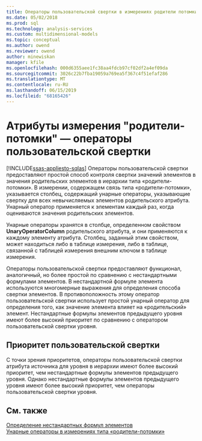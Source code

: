 ```yaml
---
title: Операторы пользовательской свертки в измерениях родители потомки | Документация Майкрософт
ms.date: 05/02/2018
ms.prod: sql
ms.technology: analysis-services
ms.custom: multidimensional-models
ms.topic: conceptual
ms.author: owend
ms.reviewer: owend
author: minewiskan
manager: kfile
ms.openlocfilehash: 000d6355aee1fc38aa4fdcb97cf02df2a4ef09da
ms.sourcegitcommit: 3026c22b7fba19059a769ea5f367c4f51efaf286
ms.translationtype: MT
ms.contentlocale: ru-RU
ms.lasthandoff: 06/15/2019
ms.locfileid: "68165426"
---
```

# <a name="parent-child-dimension-attributes---custom-rollup-operators"></a>Атрибуты измерения "родители-потомки" — операторы пользовательской свертки
[!INCLUDE[ssas-appliesto-sqlas](../../includes/ssas-appliesto-sqlas.md)]
  Операторы пользовательской свертки предоставляют простой способ контроля свертки значений элементов в значения родительских элементов в иерархии типа «родители-потомки». В измерении, содержащем связь типа «родители-потомки», указывается столбец, содержащий унарные операторы, указывающие свертку для всех невычисляемых элементов родительского атрибута. Унарный оператор применяется к элементам каждый раз, когда оцениваются значения родительских элементов.  
  
 Унарные операторы хранятся в столбце, определенном свойством **UnaryOperatorColumn** родительского атрибута, и они применяются к каждому элементу атрибута. Столбец, заданный этим свойством, может находиться либо в таблице измерения, либо в таблице, связанной с таблицей измерения внешним ключом в таблице измерения.  
  
 Операторы пользовательской свертки предоставляют функционал, аналогичный, но более простой по сравнению с нестандартными формулами элементов. В нестандартной формуле элемента используются многомерные выражения для определения способа свертки элементов. В противоположность этому оператор пользовательской свертки использует простой унарный оператор для определения того, как значение элемента влияет на «родительский» элемент. Нестандартные формулы элементов предыдущего уровня имеют более высокий приоритет по сравнению с оператором пользовательской свертки уровня.  
  
## <a name="custom-rollup-precedence"></a>Приоритет пользовательской свертки  
 С точки зрения приоритетов, операторы пользовательской свертки атрибута источника для уровня в иерархии имеют более высокий приоритет, чем нестандартные формулы элементов предыдущего уровня. Однако нестандартные формулы элементов предыдущего уровня имеют более высокий приоритет, чем операторы пользовательской свертки уровня.  
  
## <a name="see-also"></a>См. также  
 [Определение нестандартных формул элементов](../../analysis-services/multidimensional-models/attribute-properties-define-custom-member-formulas.md)   
 [Унарные операторы в измерениях типа «родители-потомки»](../../analysis-services/multidimensional-models/parent-child-dimension-attributes-unary-operators.md)  
  
  
